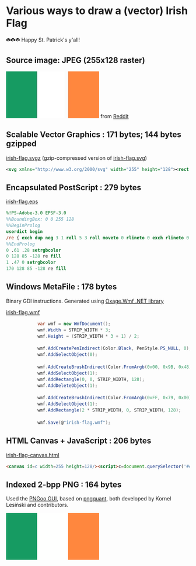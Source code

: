 ﻿# Various ways to draw a (vector) Irish Flag

☘️☘️☘️ Happy St. Patrick's y'all!


## Source image: JPEG (255x128 raster)

![](irish-flag.jpg?raw=true)
from [Reddit](https://www.reddit.com/r/europe/comments/5zwm5z/happy_saint_patricks_day_europe/)


## Scalable Vector Graphics : 171 bytes; 144 bytes gzipped

[irish-flag.svgz](irish-flag.svgz) (gzip-compressed version of [irish-flag.svg](irish-flag.svg))

```svg
<svg xmlns="http://www.w3.org/2000/svg" width="255" height="128"><rect fill="#009B48" width="85" height="128"/><rect fill="#FF7900" x="170" width="85" height="128"/></svg>
```


## Encapsulated PostScript : 279 bytes

[irish-flag.eps](irish-flag.eps)

```eps
%!PS-Adobe-3.0 EPSF-3.0
%%BoundingBox: 0 0 255 128
%%BeginProlog
userdict begin
/re { exch dup neg 3 1 roll 5 3 roll moveto 0 rlineto 0 exch rlineto 0 rlineto closepath } bind def
%%EndProlog
0 .61 .28 setrgbcolor
0 128 85 -128 re fill
1 .47 0 setrgbcolor
170 128 85 -128 re fill
```


## Windows MetaFile : 178 bytes

Binary GDI instructions. Generated using [Oxage.Wmf .NET library](https://wmf.codeplex.com/)

[irish-flag.wmf](irish-flag.wmf)

```c#
            var wmf = new WmfDocument();
            wmf.Width = STRIP_WIDTH * 3;
            wmf.Height = (STRIP_WIDTH * 3 + 1) / 2;

            wmf.AddCreatePenIndirect(Color.Black, PenStyle.PS_NULL, 0);
            wmf.AddSelectObject(0);

            wmf.AddCreateBrushIndirect(Color.FromArgb(0x00, 0x9B, 0x48), BrushStyle.BS_SOLID);
            wmf.AddSelectObject(1);
            wmf.AddRectangle(0, 0, STRIP_WIDTH, 128);
            wmf.AddDeleteObject(1);

            wmf.AddCreateBrushIndirect(Color.FromArgb(0xFF, 0x79, 0x00), BrushStyle.BS_SOLID);
            wmf.AddSelectObject(1);
            wmf.AddRectangle(2 * STRIP_WIDTH, 0, STRIP_WIDTH, 128);

            wmf.Save(@"irish-flag.wmf");
```


## HTML Canvas + JavaScript : 206 bytes

[irish-flag-canvas.html](irish-flag-canvas.html)

```html
<canvas id=c width=255 height=128/><script>c=document.querySelector('#c').getContext("2d");c.beginPath();c.fillStyle='#009B48';c.fillRect(0,0,85,128);c.fillStyle='#FF7900';c.fillRect(170,0,85,128);</script>
```


## Indexed 2-bpp PNG : 164 bytes

Used the [PNGoo GUI](https://pngquant.org/), based on [pngquant](https://github.com/pornel/pngquant), both developed by Kornel Lesiński and contributors.

![](irish-flag.png?raw=true)
